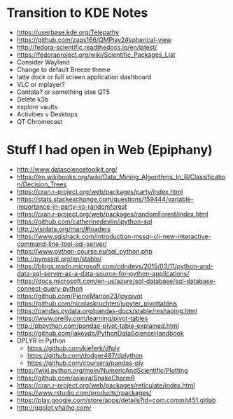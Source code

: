 # Transition to KDE Notes

- https://userbase.kde.org/Telepathy
- https://github.com/zaps166/QMPlay2#spherical-view
- http://fedora-scientific.readthedocs.io/en/latest/
- https://fedoraproject.org/wiki/Scientific_Packages_List
- Consider Wayland
- Change to default Breeze theme
- latte dock or full screen application dashboard
-  VLC or mplayer?
- Cantata? or something else QT5
- Delete k3b
- explore vaults
- Activities v Desktops
- QT Chromecast

# Stuff I had open in Web (Epiphany)
- http://www.datasciencetoolkit.org/
- https://en.wikibooks.org/wiki/Data_Mining_Algorithms_In_R/Classification/Decision_Trees
- https://cran.r-project.org/web/packages/party/index.html
- https://stats.stackexchange.com/questions/159444/variable-importance-in-party-vs-randomforest
- https://cran.r-project.org/web/packages/randomForest/index.html
- https://github.com/catherinedevlin/ipython-sql
- http://visidata.org/man/#loaders
- https://www.sqlshack.com/introduction-mssql-cli-new-interactive-command-line-tool-sql-server/
- https://www.python-course.eu/sql_python.php
- http://pymssql.org/en/stable/
- https://blogs.msdn.microsoft.com/cdndevs/2015/03/11/python-and-data-sql-server-as-a-data-source-for-python-applications/
- https://docs.microsoft.com/en-us/azure/sql-database/sql-database-connect-query-python
- https://github.com/PierreMarion23/ipypivot
- https://github.com/nicolaskruchten/jupyter_pivottablejs
- https://pandas.pydata.org/pandas-docs/stable/reshaping.html
- https://www.oreilly.com/learning/pivot-tables
- http://pbpython.com/pandas-pivot-table-explained.html
- https://github.com/jakevdp/PythonDataScienceHandbook
- DPLYR in Python
    - https://github.com/kieferk/dfply
    - https://github.com/dodger487/dplython
    - https://github.com/coursera/pandas-ply
- https://wiki.python.org/moin/NumericAndScientific/Plotting
- https://github.com/asieira/SnakeCharmR
- https://cran.r-project.org/web/packages/reticulate/index.html
- https://www.rstudio.com/products/rpackages/
- https://play.google.com/store/apps/details?id=com.commit451.gitlab
- http://ggplot.yhathq.com/

